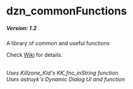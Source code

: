 # dzn_commonFunctions
##### Version: 1.2
A library of common and useful functions

Check [Wiki](https://github.com/10Dozen/dzn_commonFunctions/wiki/Common-Functions) for details.


<br/>*Uses Killzone_Kid's KK_fnc_inString function*
<br/>*Uses astruyk's Dynamic Dialog UI and function*
